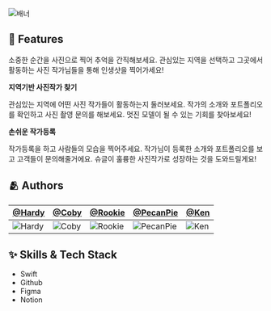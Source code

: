 ![배너](https://user-images.githubusercontent.com/57849386/204937286-4349c9e7-86e9-4abb-a28e-e7645ce51b1a.png)

## :pushpin: Features
소중한 순간을 사진으로 찍어 추억을 간직해보세요.
관심있는 지역을 선택하고 그곳에서 활동하는 사진 작가님들을 통해 인생샷을 찍어가세요!

**지역기반 사진작가 찾기**

관심있는 지역에 어떤 사진 작가들이 활동하는지 둘러보세요. 작가의 소개와 포트폴리오를 확인하고 사진 촬영 문의를 해보세요. 멋진 모델이 될 수 있는 기회를 찾아보세요!

**손쉬운 작가등록**

작가등록을 하고 사람들의 모습을 찍어주세요. 작가님이 등록한 소개와 포트폴리오를 보고 고객들이 문의해줄거에요. 슈글이 훌륭한 사진작가로 성장하는 것을 도와드릴게요!


## :people_hugging: Authors

[@Hardy](https://github.com/Kim-Yeon-ho) | [@Coby](https://github.com/coby5502) | [@Rookie](https://github.com/Rookie0031) | [@PecanPie](https://github.com/PecanPiePOS) | [@Ken](https://github.com/obtusa07) |
:---|:---|:---|:---|:---
![Hardy](https://avatars.githubusercontent.com/u/81131715?v=4) | ![Coby](https://avatars.githubusercontent.com/u/57849386?v=4) |  ![Rookie](https://avatars.githubusercontent.com/u/103009135?v=4) |  ![PecanPie](https://avatars.githubusercontent.com/u/89404664?v=4) |![Ken](https://avatars.githubusercontent.com/u/47441965?v=4)


## :sparkles: Skills & Tech Stack
- Swift
- Github
- Figma
- Notion
